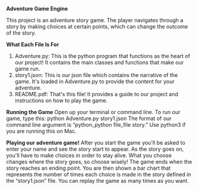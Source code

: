 **Adventure Game Engine**

This project is an adventure story game. The player navigates through a story by making
choices at certain points, which can change the outcome of the story.

**What Each File Is For**
1. Adventure.py: This is the python program that functions as the heart of our project! It
contains the main classes and functions that make our game run.
2. story1.json: This is our json file which contains the narrative of the game. It's loaded in
Adventure.py to provide the content for your adventure.
3. README.pdf: That's this file! It provides a guide to our project and instructions on how
to play the game.

**Running the Game**
Open up your terminal or command line.
To run our game, type this: python Adventure.py story1.json
The format of our command line argument is “python_python file_file story.” Use python3 if you
are running this on Mac.

**Playing our adventure game!**
After you start the game you'll be asked to enter your name and see the story start to appear. As
the story goes on, you'll have to make choices in order to stay alive. What you choose changes
where the story goes, so choose wisely! The game ends when the story reaches an ending point.
You are then shown a bar chart that represents the number of times each choice is made in the
story defined in the “story1.json” file. You can replay the game as many times as you want.



